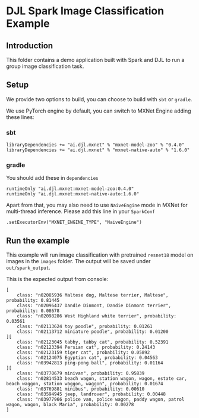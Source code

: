 # DJL Spark Image Classification Example

## Introduction
This folder contains a demo application built with Spark and DJL to run a group image classification
task.

## Setup

We provide two options to build, you can choose to build with `sbt` or `gradle`.

We use PyTorch engine by default, you can switch to MXNet Engine adding these lines:

### sbt

```
libraryDependencies += "ai.djl.mxnet" % "mxnet-model-zoo" % "0.4.0"
libraryDependencies += "ai.djl.mxnet" % "mxnet-native-auto" % "1.6.0"
```
### gradle

You should add these in `dependencies`

```
runtimeOnly "ai.djl.mxnet:mxnet-model-zoo:0.4.0"
runtimeOnly "ai.djl.mxnet:mxnet-native-auto:1.6.0"
```

Apart from that, you may also need to use `NaiveEngine` mode in MXNet for multi-thread inference.
Please add this line in your `SparkConf`

```
.setExecutorEnv("MXNET_ENGINE_TYPE", "NaiveEngine")
```

## Run the example

This example will run image classification with pretrained `resnet18` model on images in the `images` folder.
The output will be saved under `out/spark_output`.

This is the expected output from console:
```
[
	class: "n02085936 Maltese dog, Maltese terrier, Maltese", probability: 0.81445
	class: "n02096437 Dandie Dinmont, Dandie Dinmont terrier", probability: 0.08678
	class: "n02098286 West Highland white terrier", probability: 0.03561
	class: "n02113624 toy poodle", probability: 0.01261
	class: "n02113712 miniature poodle", probability: 0.01200
][
	class: "n02123045 tabby, tabby cat", probability: 0.52391
	class: "n02123394 Persian cat", probability: 0.24143
	class: "n02123159 tiger cat", probability: 0.05892
	class: "n02124075 Egyptian cat", probability: 0.04563
	class: "n03942813 ping-pong ball", probability: 0.01164
][
	class: "n03770679 minivan", probability: 0.95839
	class: "n02814533 beach wagon, station wagon, wagon, estate car, beach waggon, station waggon, waggon", probability: 0.01674
	class: "n03769881 minibus", probability: 0.00610
	class: "n03594945 jeep, landrover", probability: 0.00448
	class: "n03977966 police van, police wagon, paddy wagon, patrol wagon, wagon, black Maria", probability: 0.00278
]
```